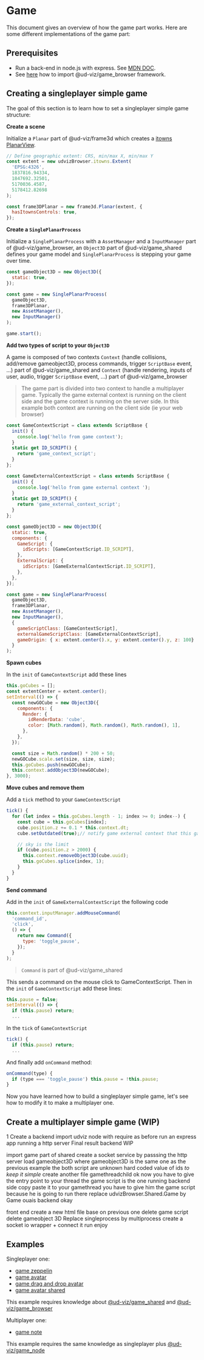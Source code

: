 # Game

This document gives an overview of how the game part works. Here are some different implementations of the game part:

## Prerequisites

- Run a back-end in node.js with express. See [MDN DOC](https://developer.mozilla.org/en-US/docs/Learn/Server-side/Express_Nodejs/Introduction).
- See [here](./how_to_import.md) how to import @ud-viz/game_browser framework.

## Creating a singleplayer simple game 

The goal of this section is to learn how to set a singleplayer simple game structure:

**Create a scene**

Initialize a `Planar` part of @ud-viz/frame3d which creates a [itowns PlanarView](http://www.itowns-project.org/itowns/docs/#api/View/PlanarView).

```js
// Define geographic extent: CRS, min/max X, min/max Y
const extent = new udvizBrowser.itowns.Extent(
  'EPSG:4326',
  1837816.94334,
  1847692.32501,
  5170036.4587,
  5178412.82698
);

const frame3DPlanar = new frame3d.Planar(extent, {
  hasItownsControls: true,
});

```

**Create a `SinglePlanarProcess`**

Initialize a `SinglePlanarProcess` with a `AssetManager` and a `InputManager` part of @ud-viz/game_browser, an `Object3D` part of @ud-viz/game_shared defines your game model and `SinglePlanarProcess` is stepping your game over time.

```js
const gameObject3D = new Object3D({
  static: true,
});

const game = new SinglePlanarProcess(
  gameObject3D,
  frame3DPlanar,
  new AssetManager(),
  new InputManager()
);

game.start();
```

**Add two types of script to your `Object3D`**

A game is composed of two contexts `Context` (handle collisions, add/remove gameobject3D, process commands, trigger `ScriptBase` event, ...) part of @ud-viz/game_shared and `Context` (handle rendering, inputs of user, audio, trigger `ScriptBase` event, ...) part of @ud-viz/game_browser

>The game part is divided into two context to handle a multiplayer game. Typically the game external context is running on the client side and the game context is running on the server side. In this example both context are running on the client side (ie your web browser) 

```js
const GameContextScript = class extends ScriptBase {
  init() {
    console.log('hello from game context');
  }
  static get ID_SCRIPT() {
    return 'game_context_script';
  }
};

const GameExternalContextScript = class extends ScriptBase {
  init() {
    console.log('hello from game external context ');
  }
  static get ID_SCRIPT() {
    return 'game_external_context_script';
  }
};

const gameObject3D = new Object3D({
  static: true,
  components: {
    GameScript: {
      idScripts: [GameContextScript.ID_SCRIPT],
    },
    ExternalScript: {
      idScripts: [GameExternalContextScript.ID_SCRIPT],
    },
  },
});

const game = new SinglePlanarProcess(
  gameObject3D,
  frame3DPlanar,
  new AssetManager(),
  new InputManager(),
  {
    gameScriptClass: [GameContextScript],
    externalGameScriptClass: [GameExternalContextScript],
    gameOrigin: { x: extent.center().x, y: extent.center().y, z: 100}
  }
);
```

**Spawn cubes**

In the `init` of `GameContextScript` add these lines

```js
this.goCubes = [];
const extentCenter = extent.center();
setInterval(() => {
  const newGOCube = new Object3D({
    components: {
      Render: {
        idRenderData: 'cube',
        color: [Math.random(), Math.random(), Math.random(), 1],
      },
    },
  });

  const size = Math.random() * 200 + 50;
  newGOCube.scale.set(size, size, size);
  this.goCubes.push(newGOCube);
  this.context.addObject3D(newGOCube);
}, 3000);
```

**Move cubes and remove them**

Add a `tick` method to your `GameContextScript`

```js
tick() {
  for (let index = this.goCubes.length - 1; index >= 0; index--) {
    const cube = this.goCubes[index];
    cube.position.z += 0.1 * this.context.dt;
    cube.setOutdated(true);// notify game external context that this gameobject need update 

    // sky is the limit
    if (cube.position.z > 2000) {
      this.context.removeObject3D(cube.uuid);
      this.goCubes.splice(index, 1);
    }
  }
}
```

**Send command**

Add in the `init` of `GameExternalContextScript` the following code

```js
this.context.inputManager.addMouseCommand(
  'command_id',
  'click',
  () => {
    return new Command({
      type: 'toggle_pause',
    });
  }
);
```

> `Command` is part of @ud-viz/game_shared

This sends a command on the mouse click to  GameContextScript. Then in the `init` of `GameContextScript` add these lines:

```js
this.pause = false;
setInterval(() => {
  if (this.pause) return;
  ...
```

In the `tick` of `GameContextScript`

```js
tick() {
  if (this.pause) return;
  ...
```

And finally add `onCommand` method:

```js
onCommand(type) {
  if (type === 'toggle_pause') this.pause = !this.pause;
}
```

Now you have learned how to build a singleplayer simple game, let's see how to modify it to make a multiplayer one. 


## Create a multiplayer simple game (WIP)

1 Create a backend
import udviz node with require
as before run an express app running a http server
Final result backend WIP

import game part of shared
create a socket service by passsing the http server
load gameobject3D where gameobject3D is the same one as the previous example
the both script are unknown 
hard coded value of ids *to keep it simple*
create another file gamethreadchild
ok now you have to give the entry point to your thread
the game script is the one running backend side copy paste it to your gamethread
you have to give him the game script because he is going to run there
replace udvizBrowser.Shared.Game by Game
ouais backend okay

front end
create a new html file base on previous one
delete game script
delete gameobject 3D
Replace singleprocess by multiprocess
create a socket io wrapper + connect it
run enjoy

## Examples

Singleplayer one: 

* [game zeppelin](../../examples/game_zeppelin.html)
* [game avatar](../../examples/game_avatar.html)
* [game drag and drop avatar](../../examples/game_drag_and_drop_avatar.html)
* [game avatar shared](../../examples/game_avatar_shader.html)

This example requires knowledge about [@ud-viz/game_shared](../../packages/game_shared/Readme.md) and [@ud-viz/game_browser](../../packages/game_browser/Readme.md)

Multiplayer one:

* [game note](../../examples/game_note.html)

This example requires the same knowledge as singleplayer plus [@ud-viz/game_node](../../packages/game_node/Readme.md)
